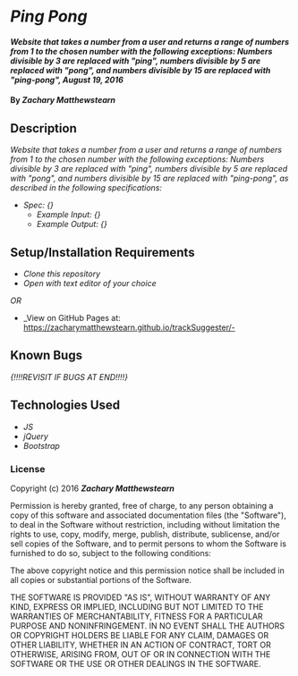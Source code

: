 # _Ping Pong_

#### _Website that takes a number from a user and returns a range of numbers from 1 to the chosen number with the following exceptions: Numbers divisible by 3 are replaced with "ping", numbers divisible by 5 are replaced with "pong", and numbers divisible by 15 are replaced with "ping-pong", August 19, 2016_

#### By _**Zachary Matthewstearn**_

## Description

_Website that takes a number from a user and returns a range of numbers from 1 to the chosen number with the following exceptions: Numbers divisible by 3 are replaced with "ping", numbers divisible by 5 are replaced with "pong", and numbers divisible by 15 are replaced with "ping-pong", as described in the following specifications:_

* _Spec: {}_
  * _Example Input: {}_
  * _Example Output: {}_

## Setup/Installation Requirements

* _Clone this repository_
* _Open with text editor of your choice_

_OR_

* _View on GitHub Pages at: https://zacharymatthewstearn.github.io/trackSuggester/-

## Known Bugs

_{!!!!REVISIT IF BUGS AT END!!!!}_

## Technologies Used

* _JS_
* _jQuery_
* _Bootstrap_

### License

Copyright (c) 2016 **_Zachary Matthewstearn_**

Permission is hereby granted, free of charge, to any person obtaining a copy of this software and associated documentation files (the "Software"), to deal in the Software without restriction, including without limitation the rights to use, copy, modify, merge, publish, distribute, sublicense, and/or sell copies of the Software, and to permit persons to whom the Software is furnished to do so, subject to the following conditions:

The above copyright notice and this permission notice shall be included in all copies or substantial portions of the Software.

THE SOFTWARE IS PROVIDED "AS IS", WITHOUT WARRANTY OF ANY KIND, EXPRESS OR IMPLIED, INCLUDING BUT NOT LIMITED TO THE WARRANTIES OF MERCHANTABILITY, FITNESS FOR A PARTICULAR PURPOSE AND NONINFRINGEMENT. IN NO EVENT SHALL THE AUTHORS OR COPYRIGHT HOLDERS BE LIABLE FOR ANY CLAIM, DAMAGES OR OTHER LIABILITY, WHETHER IN AN ACTION OF CONTRACT, TORT OR OTHERWISE, ARISING FROM, OUT OF OR IN CONNECTION WITH THE SOFTWARE OR THE USE OR OTHER DEALINGS IN THE SOFTWARE.
